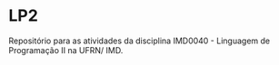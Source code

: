 # LP2
Repositório para as atividades da disciplina IMD0040 - Linguagem de Programação II na UFRN/ IMD. 
